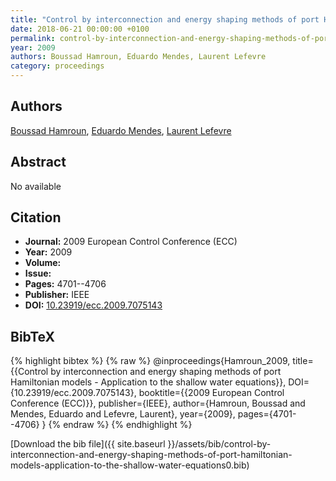 ```yaml
---
title: "Control by interconnection and energy shaping methods of port Hamiltonian models - Application to the shallow water equations"
date: 2018-06-21 00:00:00 +0100
permalink: control-by-interconnection-and-energy-shaping-methods-of-port-hamiltonian-models-application-to-the-shallow-water-equations0
year: 2009
authors: Boussad Hamroun, Eduardo Mendes, Laurent Lefevre
category: proceedings
---
```

 
## Authors
[Boussad Hamroun](authors/boussad-hamroun), [Eduardo Mendes](authors/eduardo-mendes), [Laurent Lefevre](authors/laurent-lefevre)
 
## Abstract
No  available
 
## Citation
- **Journal:** 2009 European Control Conference (ECC)
- **Year:** 2009
- **Volume:** 
- **Issue:** 
- **Pages:** 4701--4706
- **Publisher:** IEEE
- **DOI:** [10.23919/ecc.2009.7075143](https://doi.org/10.23919/ecc.2009.7075143)
 
## BibTeX
{% highlight bibtex %}
{% raw %}
@inproceedings{Hamroun_2009,
  title={{Control by interconnection and energy shaping methods of port Hamiltonian models - Application to the shallow water equations}},
  DOI={10.23919/ecc.2009.7075143},
  booktitle={{2009 European Control Conference (ECC)}},
  publisher={IEEE},
  author={Hamroun, Boussad and Mendes, Eduardo and Lefevre, Laurent},
  year={2009},
  pages={4701--4706}
}
{% endraw %}
{% endhighlight %}
 
[Download the bib file]({{ site.baseurl }}/assets/bib/control-by-interconnection-and-energy-shaping-methods-of-port-hamiltonian-models-application-to-the-shallow-water-equations0.bib)
 
